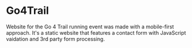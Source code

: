 # Go4Trail
Website for the Go 4 Trail running event was made with a mobile-first approach. It's a static website that features a contact form with JavaScript vaidation and 3rd party form processing. 
